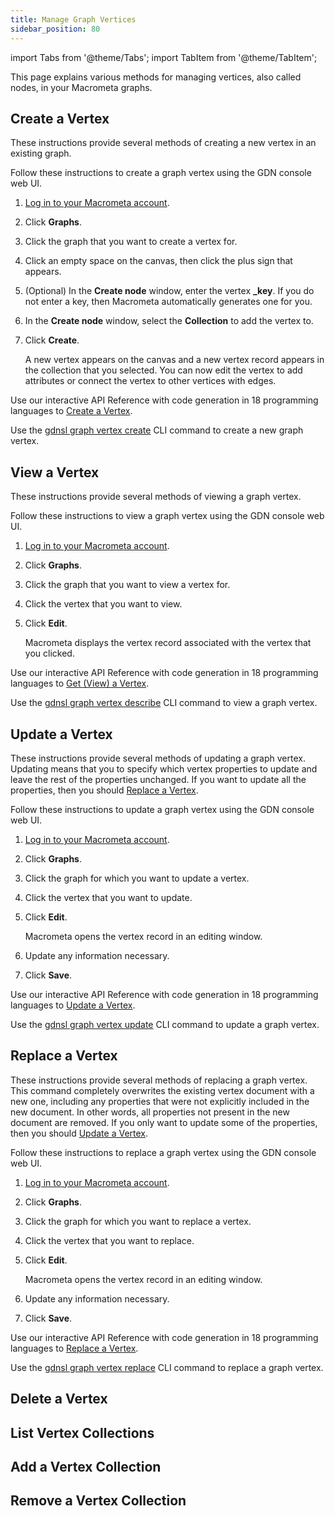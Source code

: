 ```yaml
---
title: Manage Graph Vertices
sidebar_position: 80
---
```


import Tabs from '@theme/Tabs';
import TabItem from '@theme/TabItem';

This page explains various methods for managing vertices, also called nodes, in your Macrometa graphs.

## Create a Vertex

These instructions provide several methods of creating a new vertex in an existing graph.

<Tabs groupId="operating-systems">
<TabItem value="console" label="Web Console">

Follow these instructions to create a graph vertex using the GDN console web UI.

1. [Log in to your Macrometa account](https://auth.paas.macrometa.io/).
1. Click **Graphs**.
1. Click the graph that you want to create a vertex for.
1. Click an empty space on the canvas, then click the plus sign that appears.
1. (Optional) In the **Create node** window, enter the vertex **_key**. If you do not enter a key, then Macrometa automatically generates one for you.
1. In the **Create node** window, select the **Collection** to add the vertex to.
1. Click **Create**.

   A new vertex appears on the canvas and a new vertex record appears in the collection that you selected. You can now edit the vertex to add attributes or connect the vertex to other vertices with edges.

</TabItem>
<TabItem value="api" label="REST API">

Use our interactive API Reference with code generation in 18 programming languages to [Create a Vertex](https://www.macrometa.com/docs/api#/operations/CreateAVertex).

</TabItem>
<TabItem value="cli" label="CLI">

Use the [gdnsl graph vertex create](../../cli/graph-vertex-cli#gdnsl-graph-vertex-create) CLI command to create a new graph vertex.

</TabItem>
</Tabs>

## View a Vertex

These instructions provide several methods of viewing a graph vertex.

<Tabs groupId="operating-systems2">
<TabItem value="console" label="Web Console">

Follow these instructions to view a graph vertex using the GDN console web UI.

1. [Log in to your Macrometa account](https://auth.paas.macrometa.io/).
2. Click **Graphs**.
3. Click the graph that you want to view a vertex for.
4. Click the vertex that you want to view.
5. Click **Edit**.

   Macrometa displays the vertex record associated with the vertex that you clicked.

</TabItem>
<TabItem value="api" label="REST API">

Use our interactive API Reference with code generation in 18 programming languages to [Get (View) a Vertex](https://www.macrometa.com/docs/api#/operations/GetAVertex).

</TabItem>
<TabItem value="cli" label="CLI">

Use the [gdnsl graph vertex describe](../../cli/graph-vertex-cli#gdnsl-graph-vertex-describe) CLI command to view a graph vertex.

</TabItem>
</Tabs>

## Update a Vertex

These instructions provide several methods of updating a graph vertex. Updating means that you to specify which vertex properties to update and leave the rest of the properties unchanged. If you want to update all the properties, then you should [Replace a Vertex](#replace-a-vertex).

<Tabs groupId="operating-systems2">
<TabItem value="console" label="Web Console">

Follow these instructions to update a graph vertex using the GDN console web UI.

1. [Log in to your Macrometa account](https://auth.paas.macrometa.io/).
2. Click **Graphs**.
3. Click the graph for which you want to update a vertex.
4. Click the vertex that you want to update.
5. Click **Edit**.

   Macrometa opens the vertex record in an editing window.

6. Update any information necessary.
7. Click **Save**.

</TabItem>
<TabItem value="api" label="REST API">

Use our interactive API Reference with code generation in 18 programming languages to [Update a Vertex](https://www.macrometa.com/docs/api#/operations/UpdateAVertex).

</TabItem>
<TabItem value="cli" label="CLI">

Use the [gdnsl graph vertex update](../../cli/graph-vertex-cli#gdnsl-graph-vertex-update) CLI command to update a graph vertex.

</TabItem>
</Tabs>

## Replace a Vertex

These instructions provide several methods of replacing a graph vertex. This command completely overwrites the existing vertex document with a new one, including any properties that were not explicitly included in the new document. In other words, all properties not present in the new document are removed. If you only want to update some of the properties, then you should [Update a Vertex](#update-a-vertex).

<Tabs groupId="operating-systems3">
<TabItem value="console" label="Web Console">

Follow these instructions to replace a graph vertex using the GDN console web UI.

1. [Log in to your Macrometa account](https://auth.paas.macrometa.io/).
2. Click **Graphs**.
3. Click the graph for which you want to replace a vertex.
4. Click the vertex that you want to replace.
5. Click **Edit**.

   Macrometa opens the vertex record in an editing window.

6. Update any information necessary.
7. Click **Save**.

</TabItem>
<TabItem value="api" label="REST API">

Use our interactive API Reference with code generation in 18 programming languages to [Replace a Vertex](https://www.macrometa.com/docs/api#/operations/ReplaceAVertex).

</TabItem>
<TabItem value="cli" label="CLI">

Use the [gdnsl graph vertex replace](../../cli/graph-vertex-cli#gdnsl-graph-vertex-replace) CLI command to replace a graph vertex.

</TabItem>
</Tabs>

## Delete a Vertex

## List Vertex Collections

## Add a Vertex Collection

## Remove a Vertex Collection
